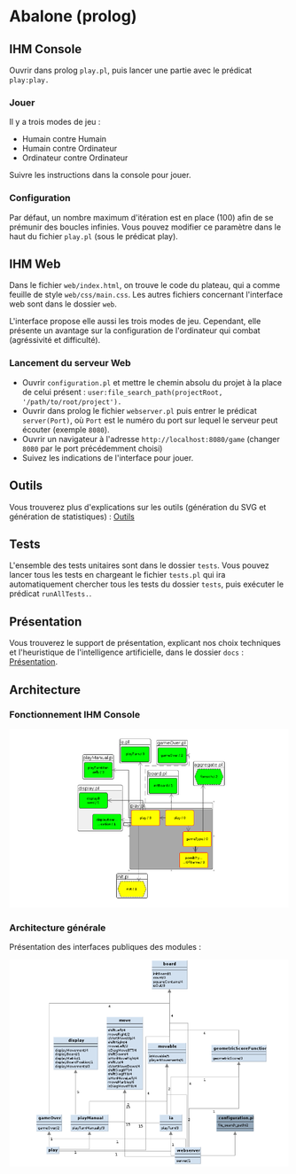 # Abalone (prolog)

## IHM Console

Ouvrir dans prolog `play.pl`, puis lancer une partie avec le prédicat `play:play.`

### Jouer

Il y a trois modes de jeu :
- Humain contre Humain
- Humain contre Ordinateur
- Ordinateur contre Ordinateur

Suivre les instructions dans la console pour jouer.

### Configuration

Par défaut, un nombre maximum d'itération est en place (100) afin de se prémunir des boucles infinies.
Vous pouvez modifier ce paramètre dans le haut du fichier `play.pl` (sous le prédicat play).

## IHM Web

Dans le fichier `web/index.html`, on trouve le code du plateau, qui a comme feuille de style `web/css/main.css`.
Les autres fichiers concernant l'interface web sont dans le dossier `web`.

L'interface propose elle aussi les trois modes de jeu.
Cependant, elle présente un avantage sur la configuration de l'ordinateur qui combat (agréssivité et difficulté).

### Lancement du serveur Web

- Ouvrir `configuration.pl` et mettre le chemin absolu du projet à la place de celui présent : `user:file_search_path(projectRoot, '/path/to/root/project').`
- Ouvrir dans prolog le fichier `webserver.pl` puis entrer le prédicat `server(Port)`, où `Port` est le numéro du port sur lequel le serveur peut écouter (exemple `8080`).
- Ouvrir un navigateur à l'adresse `http://localhost:8080/game` (changer `8080` par le port précédemment choisi)
- Suivez les indications de l'interface pour jouer.

## Outils

Vous trouverez plus d'explications sur les outils (génération du SVG et génération de statistiques) : [Outils](tools/README.md)

## Tests

L'ensemble des tests unitaires sont dans le dossier `tests`.
Vous pouvez lancer tous les tests en chargeant le fichier `tests.pl` qui ira automatiquement chercher tous les tests du dossier `tests`, puis exécuter le prédicat `runAllTests.`.

## Présentation

Vous trouverez le support de présentation, explicant nos choix techniques et l'heuristique de l'intelligence artificielle, dans le dossier `docs` : [Présentation](docs/presentation.pdf).

## Architecture

### Fonctionnement IHM Console

![Architecture des modules pour l'IHM console](docs/architecture-gui-console.png)

### Architecture générale

Présentation des interfaces publiques des modules :

![Architecture de tous les modules](docs/architecture-all-modules.png)
